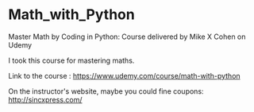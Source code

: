 # Math_with_Python
Master Math by Coding in Python: Course delivered by Mike X Cohen on Udemy

I took this course for mastering maths.


Link to the course : https://www.udemy.com/course/math-with-python


On the instructor's website, maybe you could fine coupons:  http://sincxpress.com/


